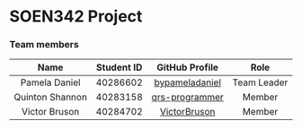 # SOEN342 Project

### Team members
| Name                 | Student ID | GitHub Profile | Role |
|:--------------------:|:----------:|:--------------:| :--------------:|
| Pamela Daniel       | 40286602    | [bypameladaniel](https://github.com/bypameladaniel) | Team Leader |
| Quinton Shannon     | 40283158    | [qrs-programmer](https://github.com/qrs-programmer) | Member |
| Victor Bruson       | 40284702    | [VictorBruson](https://github.com/VictorBruson) | Member |
